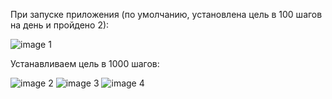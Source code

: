 При запуске приложения (по умолчанию, установлена цель в 100 шагов на день и пройдено 2): 

![image 1](https://github.com/vanosss/Bitcup-GoogleFitApp/blob/master/images/4.jpg)

Устанавливаем цель в 1000 шагов:

![image 2](https://github.com/vanosss/Bitcup-GoogleFitApp/blob/master/images/3.jpg)
![image 3](https://github.com/vanosss/Bitcup-GoogleFitApp/blob/master/images/2.jpg)
![image 4](https://github.com/vanosss/Bitcup-GoogleFitApp/blob/master/images/1.jpg)
